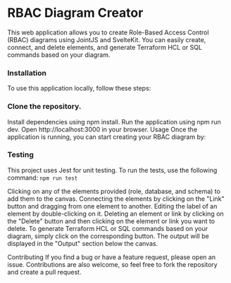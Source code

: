 # RBAC Diagram Creator

This web application allows you to create Role-Based Access Control (RBAC) diagrams using JointJS and SvelteKit. You can easily create, connect, and delete elements, and generate Terraform HCL or SQL commands based on your diagram.

### Installation

To use this application locally, follow these steps:

### Clone the repository.

Install dependencies using npm install.
Run the application using npm run dev.
Open http://localhost:3000 in your browser.
Usage
Once the application is running, you can start creating your RBAC diagram by:

### Testing

This project uses Jest for unit testing. To run the tests, use the following command:
`npm run test`

Clicking on any of the elements provided (role, database, and schema) to add them to the canvas.
Connecting the elements by clicking on the "Link" button and dragging from one element to another.
Editing the label of an element by double-clicking on it.
Deleting an element or link by clicking on the "Delete" button and then clicking on the element or link you want to delete.
To generate Terraform HCL or SQL commands based on your diagram, simply click on the corresponding button. The output will be displayed in the "Output" section below the canvas.

Contributing
If you find a bug or have a feature request, please open an issue. Contributions are also welcome, so feel free to fork the repository and create a pull request.
